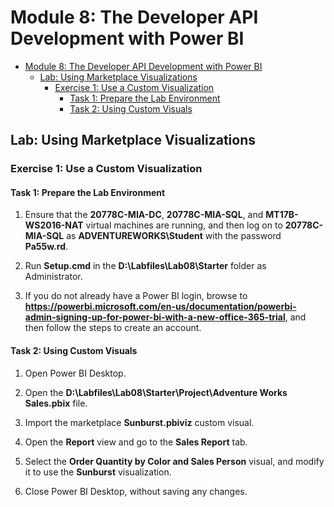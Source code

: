 # Module 8: The Developer API Development with Power BI

- [Module 8: The Developer API Development with Power BI](#module-8-the-developer-api-development-with-power-bi)
  - [Lab: Using Marketplace Visualizations](#lab-using-marketplace-visualizations)
    - [Exercise 1: Use a Custom Visualization](#exercise-1-use-a-custom-visualization)
      - [Task 1: Prepare the Lab Environment](#task-1-prepare-the-lab-environment)
      - [Task 2: Using Custom Visuals](#task-2-using-custom-visuals)


## Lab: Using Marketplace Visualizations

### Exercise 1: Use a Custom Visualization

#### Task 1: Prepare the Lab Environment

1. Ensure that the **20778C-MIA-DC**, **20778C-MIA-SQL**, and **MT17B-WS2016-NAT** virtual machines are running, and then log on to **20778C-MIA-SQL** as **ADVENTUREWORKS\\Student** with the password **Pa55w.rd**.

2. Run **Setup.cmd** in the **D:\\Labfiles\\Lab08\\Starter** folder as Administrator.

3. If you do not already have a Power BI login, browse to **https://powerbi.microsoft.com/en-us/documentation/powerbi-admin-signing-up-for-power-bi-with-a-new-office-365-trial**, and then follow the steps to create an account.

#### Task 2: Using Custom Visuals

1. Open Power BI Desktop.

2. Open the **D:\\Labfiles\\Lab08\\Starter\\Project\\Adventure Works Sales.pbix** file.

3. Import the marketplace **Sunburst.pbiviz** custom visual.

4. Open the **Report** view and go to the **Sales Report** tab.

5. Select the **Order Quantity by Color and Sales Person** visual, and modify it to use the **Sunburst** visualization.

6. Close Power BI Desktop, without saving any changes.
